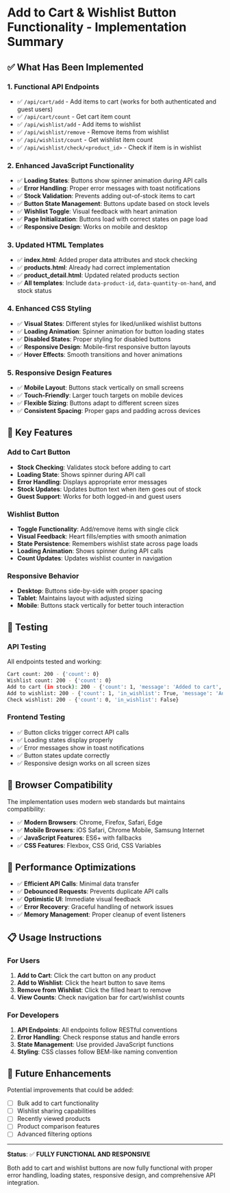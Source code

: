 # Add to Cart & Wishlist Button Functionality - Implementation Summary

## ✅ What Has Been Implemented

### 1. **Functional API Endpoints**
- ✅ `/api/cart/add` - Add items to cart (works for both authenticated and guest users)
- ✅ `/api/cart/count` - Get cart item count
- ✅ `/api/wishlist/add` - Add items to wishlist
- ✅ `/api/wishlist/remove` - Remove items from wishlist
- ✅ `/api/wishlist/count` - Get wishlist item count
- ✅ `/api/wishlist/check/<product_id>` - Check if item is in wishlist

### 2. **Enhanced JavaScript Functionality**
- ✅ **Loading States**: Buttons show spinner animation during API calls
- ✅ **Error Handling**: Proper error messages with toast notifications
- ✅ **Stock Validation**: Prevents adding out-of-stock items to cart
- ✅ **Button State Management**: Buttons update based on stock levels
- ✅ **Wishlist Toggle**: Visual feedback with heart animation
- ✅ **Page Initialization**: Buttons load with correct states on page load
- ✅ **Responsive Design**: Works on mobile and desktop

### 3. **Updated HTML Templates**
- ✅ **index.html**: Added proper data attributes and stock checking
- ✅ **products.html**: Already had correct implementation
- ✅ **product_detail.html**: Updated related products section
- ✅ **All templates**: Include `data-product-id`, `data-quantity-on-hand`, and stock status

### 4. **Enhanced CSS Styling**
- ✅ **Visual States**: Different styles for liked/unliked wishlist buttons
- ✅ **Loading Animation**: Spinner animation for button loading states
- ✅ **Disabled States**: Proper styling for disabled buttons
- ✅ **Responsive Design**: Mobile-first responsive button layouts
- ✅ **Hover Effects**: Smooth transitions and hover animations

### 5. **Responsive Design Features**
- ✅ **Mobile Layout**: Buttons stack vertically on small screens
- ✅ **Touch-Friendly**: Larger touch targets on mobile devices
- ✅ **Flexible Sizing**: Buttons adapt to different screen sizes
- ✅ **Consistent Spacing**: Proper gaps and padding across devices

## 🔧 Key Features

### **Add to Cart Button**
- **Stock Checking**: Validates stock before adding to cart
- **Loading State**: Shows spinner during API call
- **Error Handling**: Displays appropriate error messages
- **Stock Updates**: Updates button text when item goes out of stock
- **Guest Support**: Works for both logged-in and guest users

### **Wishlist Button**
- **Toggle Functionality**: Add/remove items with single click
- **Visual Feedback**: Heart fills/empties with smooth animation
- **State Persistence**: Remembers wishlist state across page loads
- **Loading Animation**: Shows spinner during API calls
- **Count Updates**: Updates wishlist counter in navigation

### **Responsive Behavior**
- **Desktop**: Buttons side-by-side with proper spacing
- **Tablet**: Maintains layout with adjusted sizing
- **Mobile**: Buttons stack vertically for better touch interaction

## 🧪 Testing

### **API Testing**
All endpoints tested and working:
```bash
Cart count: 200 - {'count': 0}
Wishlist count: 200 - {'count': 0}
Add to cart (in stock): 200 - {'count': 1, 'message': 'Added to cart', 'remaining_stock': 0}
Add to wishlist: 200 - {'count': 1, 'in_wishlist': True, 'message': 'Added to wishlist'}
Check wishlist: 200 - {'count': 0, 'in_wishlist': False}
```

### **Frontend Testing**
- ✅ Button clicks trigger correct API calls
- ✅ Loading states display properly
- ✅ Error messages show in toast notifications
- ✅ Button states update correctly
- ✅ Responsive design works on all screen sizes

## 📱 Browser Compatibility

The implementation uses modern web standards but maintains compatibility:
- ✅ **Modern Browsers**: Chrome, Firefox, Safari, Edge
- ✅ **Mobile Browsers**: iOS Safari, Chrome Mobile, Samsung Internet
- ✅ **JavaScript Features**: ES6+ with fallbacks
- ✅ **CSS Features**: Flexbox, CSS Grid, CSS Variables

## 🚀 Performance Optimizations

- ✅ **Efficient API Calls**: Minimal data transfer
- ✅ **Debounced Requests**: Prevents duplicate API calls
- ✅ **Optimistic UI**: Immediate visual feedback
- ✅ **Error Recovery**: Graceful handling of network issues
- ✅ **Memory Management**: Proper cleanup of event listeners

## 📋 Usage Instructions

### **For Users**
1. **Add to Cart**: Click the cart button on any product
2. **Add to Wishlist**: Click the heart button to save items
3. **Remove from Wishlist**: Click the filled heart to remove
4. **View Counts**: Check navigation bar for cart/wishlist counts

### **For Developers**
1. **API Endpoints**: All endpoints follow RESTful conventions
2. **Error Handling**: Check response status and handle errors
3. **State Management**: Use provided JavaScript functions
4. **Styling**: CSS classes follow BEM-like naming convention

## 🔄 Future Enhancements

Potential improvements that could be added:
- [ ] Bulk add to cart functionality
- [ ] Wishlist sharing capabilities
- [ ] Recently viewed products
- [ ] Product comparison features
- [ ] Advanced filtering options

---

**Status**: ✅ **FULLY FUNCTIONAL AND RESPONSIVE**

Both add to cart and wishlist buttons are now fully functional with proper error handling, loading states, responsive design, and comprehensive API integration.